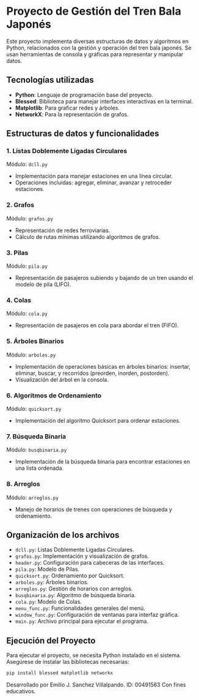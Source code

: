 # Proyecto de Gestión del Tren Bala Japonés

Este proyecto implementa diversas estructuras de datos y algoritmos en Python, relacionados con la gestión y operación del tren bala japonés. Se usan herramientas de consola y gráficas para representar y manipular datos.

## Tecnologías utilizadas

- **Python**: Lenguaje de programación base del proyecto.
- **Blessed**: Biblioteca para manejar interfaces interactivas en la terminal.
- **Matplotlib**: Para graficar redes y árboles.
- **NetworkX**: Para la representación de grafos.

## Estructuras de datos y funcionalidades

### 1. Listas Doblemente Ligadas Circulares
Módulo: `dcll.py`

- Implementación para manejar estaciones en una línea circular.
- Operaciones incluidas: agregar, eliminar, avanzar y retroceder estaciones.

### 2. Grafos
Módulo: `grafos.py`

- Representación de redes ferroviarias.
- Cálculo de rutas mínimas utilizando algoritmos de grafos.

### 3. Pilas
Módulo: `pila.py`

- Representación de pasajeros subiendo y bajando de un tren usando el modelo de pila (LIFO).

### 4. Colas
Módulo: `cola.py`

- Representación de pasajeros en cola para abordar el tren (FIFO).

### 5. Árboles Binarios
Módulo: `arboles.py`

- Implementación de operaciones básicas en árboles binarios: insertar, eliminar, buscar, y recorridos (preorden, inorden, postorden).
- Visualización del árbol en la consola.

### 6. Algoritmos de Ordenamiento
Módulo: `quicksort.py`

- Implementación del algoritmo Quicksort para ordenar estaciones.

### 7. Búsqueda Binaria
Módulo: `busqbinaria.py`

- Implementación de la búsqueda binaria para encontrar estaciones en una lista ordenada.

### 8. Arreglos
Módulo: `arreglos.py`

- Manejo de horarios de trenes con operaciones de búsqueda y ordenamiento.

## Organización de los archivos

- `dcll.py`: Listas Doblemente Ligadas Circulares.
- `grafos.py`: Implementación y visualización de grafos.
- `header.py`: Configuración para cabeceras de las interfaces.
- `pila.py`: Modelo de Pilas.
- `quicksort.py`: Ordenamiento por Quicksort.
- `arboles.py`: Árboles binarios.
- `arreglos.py`: Gestión de horarios con arreglos.
- `busqbinaria.py`: Algoritmo de búsqueda binaria.
- `cola.py`: Modelo de Colas.
- `menu_func.py`: Funcionalidades generales del menú.
- `window_func.py`: Configuración de ventanas para interfaz gráfica.
- `main.py`: Archivo principal para ejecutar el programa.

## Ejecución del Proyecto

Para ejecutar el proyecto, se necesita Python instalado en el sistema. Asegúrese de instalar las bibliotecas necesarias:

```bash
pip install blessed matplotlib networkx

```
Desarrollado por Emilio J. Sanchez Villalpando.
ID: 00491563
Con fines educativos.


